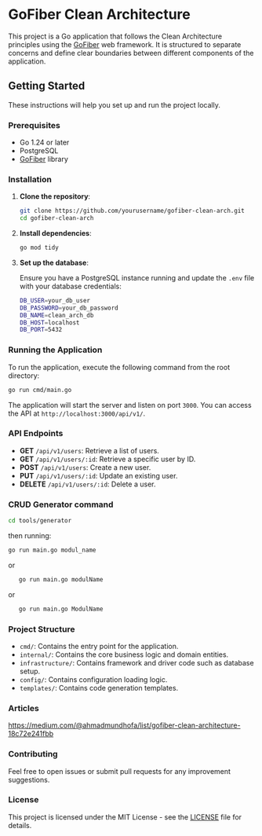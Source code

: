 # GoFiber Clean Architecture

This project is a Go application that follows the Clean Architecture principles using the [GoFiber](https://gofiber.io/) web framework. It is structured to separate concerns and define clear boundaries between different components of the application.

## Getting Started

These instructions will help you set up and run the project locally.

### Prerequisites

- Go 1.24 or later
- PostgreSQL
- [GoFiber](https://gofiber.io/) library

### Installation

1. **Clone the repository**:

   ```bash
   git clone https://github.com/yourusername/gofiber-clean-arch.git
   cd gofiber-clean-arch
   ```

2. **Install dependencies**:

   ```bash
   go mod tidy
   ```

3. **Set up the database**:

   Ensure you have a PostgreSQL instance running and update the `.env` file with your database credentials:

   ```bash
   DB_USER=your_db_user
   DB_PASSWORD=your_db_password
   DB_NAME=clean_arch_db
   DB_HOST=localhost
   DB_PORT=5432
   ```

### Running the Application

To run the application, execute the following command from the root directory:

```bash
go run cmd/main.go

```

The application will start the server and listen on port `3000`. You can access the API at `http://localhost:3000/api/v1/`.

### API Endpoints

- **GET** `/api/v1/users`: Retrieve a list of users.
- **GET** `/api/v1/users/:id`: Retrieve a specific user by ID.
- **POST** `/api/v1/users`: Create a new user.
- **PUT** `/api/v1/users/:id`: Update an existing user.
- **DELETE** `/api/v1/users/:id`: Delete a user.

### CRUD Generator command
```bash
cd tools/generator
```

then running:

```bash
go run main.go modul_name
```
or
```bash
   go run main.go modulName
```
or
```bash
   go run main.go ModulName
```

### Project Structure

- `cmd/`: Contains the entry point for the application.
- `internal/`: Contains the core business logic and domain entities.
- `infrastructure/`: Contains framework and driver code such as database setup.
- `config/`: Contains configuration loading logic.
- `templates/`: Contains code generation templates.

### Articles
https://medium.com/@ahmadmundhofa/list/gofiber-clean-architecture-18c72e241fbb

### Contributing

Feel free to open issues or submit pull requests for any improvement suggestions.

### License

This project is licensed under the MIT License - see the [LICENSE](LICENSE) file for details.
